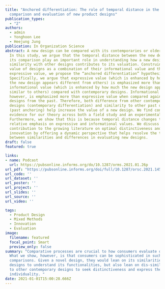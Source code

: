 ```yaml
---
title: "Anchored differentiation: The role of temporal distance in the
  comparison and evaluation of new product designs"
publication_types:
  - "2"
authors:
  - admin
  - Yonghoon Lee
  - Heejung Jung
publication: In Organization Science
abstract: A new design can be compared with its contemporaries or older designs.
  In this study, we argue that the temporal distance between the new design and
  its comparison play an important role in understanding how a new design’s
  similarity with other designs contributes to its valuation. Construing the
  value of designs as a combination of their informational value and their
  expressive value, we propose the “anchored differentiation” hypothesis.
  Specifically, we argue that expressive value (which is enhanced by how much
  the new design appears different from others) is emphasized more than
  informational value (which is enhanced by how much the new design appears
  similar to others) compared with contemporary designs. Informational value,
  however, is emphasized more than expressive value when compared against
  designs from the past. Therefore, both difference from other contemporary
  designs (contemporary differentiation) and similarity to other past designs
  (past anchoring) help increase the value of a new design. We find consistent
  evidence for our theory across both a field study and an experimental study.
  Furthermore, we show that this is because temporal distance changes the
  relative emphasis on expressive and informational values. We discuss our
  contribution to the growing literature on optimal distinctiveness and design
  innovation by offering a dynamic perspective that helps resolve the tension
  between similarities and differences in evaluating new designs.
draft: false
featured: true

links:
- name: Podcast
  url: https://pubsonline.informs.org/do/10.1287/orms.2021.01.26p
url_pdf: "https://pubsonline.informs.org/doi/full/10.1287/orsc.2021.1454"
url_code: ''
url_dataset: ''
url_poster: ''
url_project: ''
url_slides: ''
url_source: ''
url_video: ''

tags:
  - Product Design
  - Mixed Methods
  - Innovation
  - Evaluation
image:
  filename: featured
  focal_point: Smart
  preview_only: false
summary: "Comparative processes are crucial to how consumers evaluate design.
  What we show, however, is that consumers can be sophisticated in such
  comparisons. Given a novel design, they would lean on its similarities to past
  designs to understand its functionalities, but also lean on dis-similarities
  to other contemporary designs to seek distinctiveness and express their
  individuality. "
date: 2021-01-01T15:00:28.666Z
---
```

